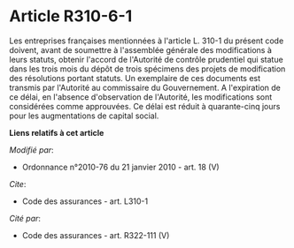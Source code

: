 # Article R310-6-1

Les entreprises françaises mentionnées à l'article L. 310-1 du présent code doivent, avant de soumettre à l'assemblée
générale des modifications à leurs statuts, obtenir l'accord de l'Autorité de contrôle prudentiel qui statue dans les trois
mois du dépôt de trois spécimens des projets de modification des résolutions portant statuts. Un exemplaire de ces documents
est transmis par l'Autorité au commissaire du Gouvernement. A l'expiration de ce délai, en l'absence d'observation de
l'Autorité, les modifications sont considérées comme approuvées. Ce délai est réduit à quarante-cinq jours pour les
augmentations de capital social.

**Liens relatifs à cet article**

_Modifié par_:

  - Ordonnance n°2010-76 du 21 janvier 2010 - art. 18 (V)

_Cite_:

  - Code des assurances - art. L310-1

_Cité par_:

  - Code des assurances - art. R322-111 (V)

